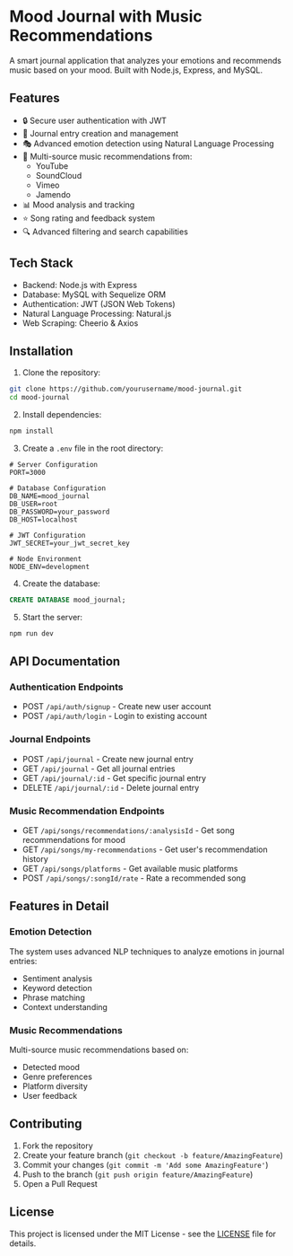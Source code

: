 # Mood Journal with Music Recommendations

A smart journal application that analyzes your emotions and recommends music based on your mood. Built with Node.js, Express, and MySQL.

## Features

- 🔒 Secure user authentication with JWT
- 📝 Journal entry creation and management
- 🎭 Advanced emotion detection using Natural Language Processing
- 🎵 Multi-source music recommendations from:
  - YouTube
  - SoundCloud
  - Vimeo
  - Jamendo
- 📊 Mood analysis and tracking
- ⭐ Song rating and feedback system
- 🔍 Advanced filtering and search capabilities

## Tech Stack

- Backend: Node.js with Express
- Database: MySQL with Sequelize ORM
- Authentication: JWT (JSON Web Tokens)
- Natural Language Processing: Natural.js
- Web Scraping: Cheerio & Axios

## Installation

1. Clone the repository:
```bash
git clone https://github.com/yourusername/mood-journal.git
cd mood-journal
```

2. Install dependencies:
```bash
npm install
```

3. Create a `.env` file in the root directory:
```env
# Server Configuration
PORT=3000

# Database Configuration
DB_NAME=mood_journal
DB_USER=root
DB_PASSWORD=your_password
DB_HOST=localhost

# JWT Configuration
JWT_SECRET=your_jwt_secret_key

# Node Environment
NODE_ENV=development
```

4. Create the database:
```sql
CREATE DATABASE mood_journal;
```

5. Start the server:
```bash
npm run dev
```

## API Documentation

### Authentication Endpoints

- POST `/api/auth/signup` - Create new user account
- POST `/api/auth/login` - Login to existing account

### Journal Endpoints

- POST `/api/journal` - Create new journal entry
- GET `/api/journal` - Get all journal entries
- GET `/api/journal/:id` - Get specific journal entry
- DELETE `/api/journal/:id` - Delete journal entry

### Music Recommendation Endpoints

- GET `/api/songs/recommendations/:analysisId` - Get song recommendations for mood
- GET `/api/songs/my-recommendations` - Get user's recommendation history
- GET `/api/songs/platforms` - Get available music platforms
- POST `/api/songs/:songId/rate` - Rate a recommended song

## Features in Detail

### Emotion Detection

The system uses advanced NLP techniques to analyze emotions in journal entries:
- Sentiment analysis
- Keyword detection
- Phrase matching
- Context understanding

### Music Recommendations

Multi-source music recommendations based on:
- Detected mood
- Genre preferences
- Platform diversity
- User feedback

## Contributing

1. Fork the repository
2. Create your feature branch (`git checkout -b feature/AmazingFeature`)
3. Commit your changes (`git commit -m 'Add some AmazingFeature'`)
4. Push to the branch (`git push origin feature/AmazingFeature`)
5. Open a Pull Request

## License

This project is licensed under the MIT License - see the [LICENSE](LICENSE) file for details. 